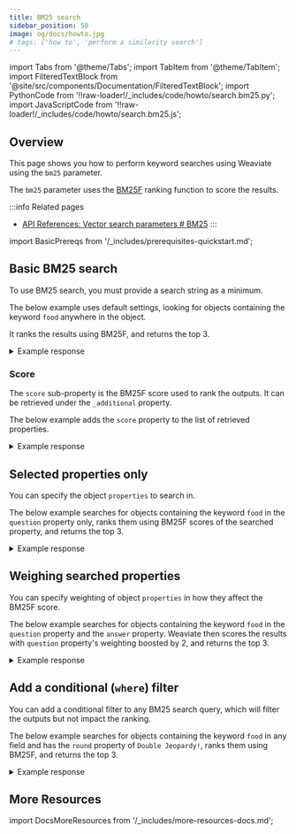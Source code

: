 ```yaml
---
title: BM25 search
sidebar_position: 50
image: og/docs/howto.jpg
# tags: ['how to', 'perform a similarity search']
---
```


import Tabs from '@theme/Tabs';
import TabItem from '@theme/TabItem';
import FilteredTextBlock from '@site/src/components/Documentation/FilteredTextBlock';
import PythonCode from '!!raw-loader!/_includes/code/howto/search.bm25.py';
import JavaScriptCode from '!!raw-loader!/_includes/code/howto/search.bm25.js';

## Overview

This page shows you how to perform keyword searches using Weaviate using the `bm25` parameter.

The `bm25` parameter uses the [BM25F](https://en.wikipedia.org/wiki/Okapi_BM25) ranking function to score the results.

:::info Related pages
- [API References: Vector search parameters # BM25](../api/graphql/vector-search-parameters.md#bm25)
:::

import BasicPrereqs from '/_includes/prerequisites-quickstart.md';

<BasicPrereqs />

## Basic BM25 search

To use BM25 search, you must provide a search string as a minimum.

The below example uses default settings, looking for objects containing the keyword `food` anywhere in the object.

It ranks the results using BM25F, and returns the top 3.

<Tabs groupId="languages">
<TabItem value="py" label="Python">
<FilteredTextBlock
  text={PythonCode}
  startMarker="# BM25BasicPython"
  endMarker="# END BM25BasicPython"
  language="python"
/>
</TabItem>
<TabItem value="js" label="JavaScript/TypeScript">
<FilteredTextBlock
  text={JavaScriptCode}
  startMarker="// searchBM25Basic"
  endMarker="// END searchBM25Basic"
  language="js"
/>
</TabItem>
<TabItem value="graphql" label="GraphQL">
<FilteredTextBlock
  text={PythonCode}
  startMarker="# BM25BasicGraphQL"
  endMarker="# END BM25BasicGraphQL"
  language="graphql"
/>
</TabItem>
</Tabs>

<details>
  <summary>Example response</summary>

It should produce a response like the one below:

<FilteredTextBlock
  text={PythonCode}
  startMarker="# Expected BM25Basic results"
  endMarker="# END Expected BM25Basic results"
  language="json"
/>

</details>


### Score

The `score` sub-property is the BM25F score used to rank the outputs. It can be retrieved under the `_additional` property.

The below example adds the `score` property to the list of retrieved properties.


<Tabs groupId="languages">
<TabItem value="py" label="Python">
<FilteredTextBlock
  text={PythonCode}
  startMarker="# BM25WithScorePython"
  endMarker="# END BM25WithScorePython"
  language="python"
/>
</TabItem>
<TabItem value="js" label="JavaScript/TypeScript">
<FilteredTextBlock
  text={JavaScriptCode}
  startMarker="// searchBM25WithScore"
  endMarker="// END searchBM25WithScore"
  language="js"
/>
</TabItem>
<TabItem value="graphql" label="GraphQL">
<FilteredTextBlock
  text={PythonCode}
  startMarker="# BM25WithScoreGraphQL"
  endMarker="# END BM25WithScoreGraphQL"
  language="graphql"
/>
</TabItem>
</Tabs>

<details>
  <summary>Example response</summary>

It should produce a response like the one below:

<FilteredTextBlock
  text={PythonCode}
  startMarker="# Expected BM25WithScore results"
  endMarker="# END Expected BM25WithScore results"
  language="json"
/>

</details>


## Selected properties only

You can specify the object `properties` to search in.

The below example searches for objects containing the keyword `food` in the `question` property only, ranks them using BM25F scores of the searched property, and returns the top 3.

<Tabs groupId="languages">
<TabItem value="py" label="Python">
<FilteredTextBlock
  text={PythonCode}
  startMarker="# BM25WithPropertiesPython"
  endMarker="# END BM25WithPropertiesPython"
  language="python"
/>
</TabItem>
<TabItem value="js" label="JavaScript/TypeScript">
<FilteredTextBlock
  text={JavaScriptCode}
  startMarker="// searchBM25withProperties"
  endMarker="// END searchBM25withProperties"
  language="js"
/>
</TabItem>
<TabItem value="graphql" label="GraphQL">
<FilteredTextBlock
  text={PythonCode}
  startMarker="# BM25WithPropertiesGraphQL"
  endMarker="# END BM25WithPropertiesGraphQL"
  language="graphql"
/>
</TabItem>
</Tabs>

<details>
  <summary>Example response</summary>

It should produce a response like the one below:

<FilteredTextBlock
  text={PythonCode}
  startMarker="# Expected BM25WithProperties results"
  endMarker="# END Expected BM25WithProperties results"
  language="json"
/>

</details>

## Weighing searched properties

You can specify weighting of object `properties` in how they affect the BM25F score.

The below example searches for objects containing the keyword `food` in the `question` property and the `answer` property. Weaviate then scores the results with `question` property's weighting boosted by 2, and returns the top 3.

<Tabs groupId="languages">
<TabItem value="py" label="Python">
<FilteredTextBlock
  text={PythonCode}
  startMarker="# BM25WithBoostedPropertiesPython"
  endMarker="# END BM25WithBoostedPropertiesPython"
  language="python"
/>
</TabItem>
<TabItem value="js" label="JavaScript/TypeScript">
<FilteredTextBlock
  text={JavaScriptCode}
  startMarker="// searchBM25withBoost"
  endMarker="// END searchBM25withBoost"
  language="js"
/>
</TabItem>
<TabItem value="graphql" label="GraphQL">
<FilteredTextBlock
  text={PythonCode}
  startMarker="# BM25WithBoostedPropertiesGraphQL"
  endMarker="# END BM25WithBoostedPropertiesGraphQL"
  language="graphql"
/>
</TabItem>
</Tabs>

<details>
  <summary>Example response</summary>

It should produce a response like the one below:

<FilteredTextBlock
  text={PythonCode}
  startMarker="# Expected BM25WithBoostedProperties results"
  endMarker="# END Expected BM25WithBoostedProperties results"
  language="json"
/>

</details>

## Add a conditional (`where`) filter

You can add a conditional filter to any BM25 search query, which will filter the outputs but not impact the ranking.

The below example searches for objects containing the keyword `food` in any field and has the `round` property of `Double Jeopardy!`, ranks them using BM25F, and returns the top 3.

<Tabs groupId="languages">
<TabItem value="py" label="Python">
<FilteredTextBlock
  text={PythonCode}
  startMarker="# BM25WithFilterPython"
  endMarker="# END BM25WithFilterPython"
  language="python"
/>
</TabItem>
<TabItem value="js" label="JavaScript/TypeScript">
<FilteredTextBlock
  text={JavaScriptCode}
  startMarker="// searchBM25withFilter"
  endMarker="// END searchBM25withFilter"
  language="js"
/>
</TabItem>
<TabItem value="graphql" label="GraphQL">
<FilteredTextBlock
  text={PythonCode}
  startMarker="# BM25WithFilterGraphQL"
  endMarker="# END BM25WithFilterGraphQL"
  language="graphql"
/>
</TabItem>
</Tabs>

<details>
  <summary>Example response</summary>

It should produce a response like the one below:

<FilteredTextBlock
  text={PythonCode}
  startMarker="# Expected BM25WithFilter results"
  endMarker="# END Expected BM25WithFilter results"
  language="json"
/>

</details>

## More Resources

import DocsMoreResources from '/_includes/more-resources-docs.md';

<DocsMoreResources />
